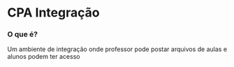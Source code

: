 <html>
<h1>CPA Integração</h1>

<h3>O que é?</h3>

<p>Um ambiente de integração onde professor pode postar arquivos de aulas e alunos podem ter acesso</p>
</html>
